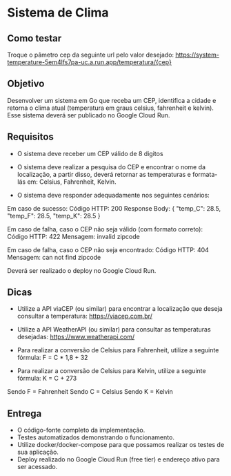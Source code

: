# Sistema de Clima

## Como testar
Troque o pâmetro cep da seguinte url pelo valor desejado:
https://system-temperature-5em4lfs7pa-uc.a.run.app/temperatura/{cep}

## Objetivo
Desenvolver um sistema em Go que receba um CEP, identifica a cidade e retorna o clima atual (temperatura em graus celsius, fahrenheit e kelvin). Esse sistema deverá ser publicado no Google Cloud Run.

## Requisitos

- O sistema deve receber um CEP válido de 8 digitos
- O sistema deve realizar a pesquisa do CEP e encontrar o nome da localização, a partir disso, deverá retornar as temperaturas e formata-lás em: Celsius, Fahrenheit, Kelvin.

- O sistema deve responder adequadamente nos seguintes cenários:

Em caso de sucesso:
Código HTTP: 200
Response Body: { "temp_C": 28.5, "temp_F": 28.5, "temp_K": 28.5 }

Em caso de falha, caso o CEP não seja válido (com formato correto):
Código HTTP: 422
Mensagem: invalid zipcode

​​​Em caso de falha, caso o CEP não seja encontrado:
Código HTTP: 404
Mensagem: can not find zipcode

Deverá ser realizado o deploy no Google Cloud Run.

## Dicas

- Utilize a API viaCEP (ou similar) para encontrar a localização que deseja consultar a temperatura: https://viacep.com.br/

- Utilize a API WeatherAPI (ou similar) para consultar as temperaturas desejadas: https://www.weatherapi.com/

- Para realizar a conversão de Celsius para Fahrenheit, utilize a seguinte fórmula: F = C * 1,8 + 32

- Para realizar a conversão de Celsius para Kelvin, utilize a seguinte fórmula: K = C + 273

Sendo F = Fahrenheit
Sendo C = Celsius
Sendo K = Kelvin

## Entrega
- O código-fonte completo da implementação.
- Testes automatizados demonstrando o funcionamento.
- Utilize docker/docker-compose para que possamos realizar os testes de sua aplicação.
- Deploy realizado no Google Cloud Run (free tier) e endereço ativo para ser acessado.